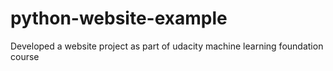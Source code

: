 # python-website-example
Developed a website project as part of udacity machine learning foundation course
